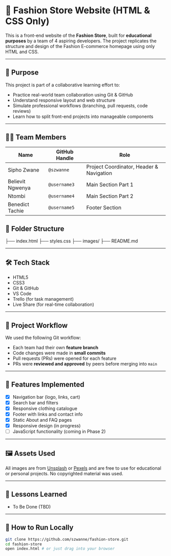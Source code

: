 # 👟 Fashion Store Website (HTML & CSS Only)

This is a front-end website of the **Fashion Store**, built for **educational purposes** by a team of 4 aspiring developers. The project replicates the structure and design of the Fashion E-commerce homepage using only HTML and CSS.

---

## 🎯 Purpose

This project is part of a collaborative learning effort to:

- Practice real-world team collaboration using Git & GitHub
- Understand responsive layout and web structure
- Simulate professional workflows (branching, pull requests, code reviews)
- Learn how to split front-end projects into manageable components

---

## 👨‍💻 Team Members

| Name             | GitHub Handle | Role                                     |
| ---------------- | ------------- | ---------------------------------------- |
| Sipho Zwane      | `@szwanne`    | Project Coordinator, Header & Navigation |
| Believit Ngwenya | `@username3`  | Main Section Part 1                      |
| Ntombi           | `@username4`  | Main Section Part 2                      |
| Benedict Tachie  | `@username5`  | Footer Section                           |

## 📁 Folder Structure

├── index.html
├── styles.css
├── images/
├── README.md

---

## 🛠️ Tech Stack

- HTML5
- CSS3
- Git & GitHub
- VS Code
- Trello (for task management)
- Live Share (for real-time collaboration)

---

## 🚦 Project Workflow

We used the following Git workflow:

- Each team had their own **feature branch**
- Code changes were made in **small commits**
- Pull requests (PRs) were opened for each feature
- PRs were **reviewed and approved** by peers before merging into `main`

---

## 📌 Features Implemented

- [x] Navigation bar (logo, links, cart)
- [x] Search bar and filters
- [x] Responsive clothing catalogue
- [x] Footer with links and contact info
- [x] Static About and FAQ pages
- [x] Responsive design (in progress)
- [ ] JavaScript functionality (coming in Phase 2)

---

## 🖼️ Assets Used

All images are from [Unsplash](https://unsplash.com) or [Pexels](https://pexels.com) and are free to use for educational or personal projects. No copyrighted material was used.

---

## 🧠 Lessons Learned

- To Be Done (TBD)

---

## 📌 How to Run Locally

```bash
git clone https://github.com/szwanne/fashion-store.git
cd fashion-store
open index.html # or just drag into your browser
```
